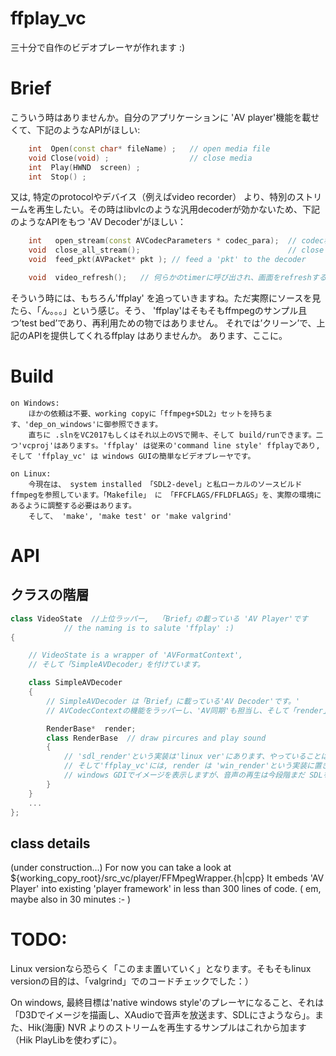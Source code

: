 # ffplay_vc

三十分で自作のビデオプレーヤが作れます :)

# Brief

こういう時はありませんか。自分のアプリケーションに 'AV player'機能を載せくて、下記のようなAPIがほしい:
```C++
	int  Open(const char* fileName) ;	// open media file
	void Close(void) ;                  // close media
	int  Play(HWND  screen) ;
	int  Stop() ;
```
又は, 特定のprotocolやデバイス（例えばvideo recorder） より、特別のストリームを再生したい。その時はlibvlcのような汎用decoderが効かないため、下記のようなAPIをもつ 'AV Decoder'がほしい： 
```C++
	int   open_stream(const AVCodecParameters * codec_para);  // codec種類を指定する。
	void  close_all_stream();                                 // close all codec
	void  feed_pkt(AVPacket* pkt ); // feed a 'pkt' to the decoder

	void  video_refresh();   // 何らかのtimerに呼び出され、画面をrefreshする。
```
そういう時には、もちろん'ffplay' を追っていきますね。ただ実際にソースを見たら、「ん。。。」という感じ。そう、 'ffplay'はそもそもffmpegのサンプル且つ’test bed’であり、再利用ための物ではありません。 
それでは’クリーン’で、上記のAPIを提供してくれるffplay はありませんか。
あります、ここに。


# Build
```
on Windows:
    ほかの依頼は不要、working copyに「ffmpeg+SDL2」セットを持ちます、'dep_on_windows'に御参照できます。
    直ちに .slnをVC2017もしくはそれ以上のVSで開キ、そして build/runできます。二つ'vcproj'はありますs。'ffplay' は従来の'command line style' ffplayであり, そして 'ffplay_vc' は windows GUIの簡単なビデオプレーヤです。 
```

```
on Linux:
    今現在は、 system installed 「SDL2-devel」と私ローカルのソースビルドffmpegを参照しています。「Makefile」 に 「FFCFLAGS/FFLDFLAGS」を、実際の環境にあるように調整する必要はあります。
    そして、 'make', 'make test' or 'make valgrind'
```


# API

## クラスの階層

```C++
class VideoState  //上位ラッパー,  「Brief」の載っている 'AV Player'です
			// the naming is to salute 'ffplay' :)
{

	// VideoState is a wrapper of 'AVFormatContext',
	// そして「SimpleAVDecoder」を付けています。

	class SimpleAVDecoder
	{
		// SimpleAVDecoder は「Brief」に載っている'AV Decoder'です。'
		// AVCodecContextの機能をラッパーし、'AV同期'も担当し、そして「render」を付けています。

		RenderBase*  render;
		class RenderBase  // draw pircures and play sound
		{
			// 'sdl_render'という実装は'linux ver'にあります、やっていることは original 'ffplay'そのままです。
			// そして'ffplay_vc'には, render は 'win_render'という実装に置き換えされ、
			// windows GDIでイメージを表示しますが、音声の再生は今段階まだ SDLを利用しています。
		}
 	}
	...
};

```


## class details

(under construction...) 
For now you can take a look at ${working_copy_root}/src_vc/player/FFMpegWrapper.{h|cpp}
It embeds  'AV Player' into existing  'player framework'  in less than 300 lines of code. ( em, maybe also in 30 minutes :- )

# TODO:
Linux versionなら恐らく「このまま置いていく」となります。そもそもlinux versionの目的は、「valgrind」でのコードチェックでした：） 

On windows, 最終目標は'native windows style'のプレーヤになること、それは「D3Dでイメージを描画し、XAudioで音声を放送ます、SDLにさようなら」。また、Hik(海康) NVR よりのストリームを再生するサンプルはこれから加ます（Hik PlayLibを使わずに）。

